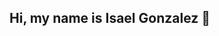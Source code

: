 ## Hi, my name is Isael Gonzalez 👋

<!--
**IsaelGonzalez/IsaelGonzalez** is a ✨ _special_ ✨ repository because its `README.md` (this file) appears on your GitHub profile.

#about me
- I'm a web developer


Here are some ideas to get you started:

- 🔭 I’m currently working on ...
- 🌱 I’m currently learning ...
- 👯 I’m looking to collaborate on ...
- 🤔 I’m looking for help with ...
- 💬 Ask me about ...
- 📫 How to reach me: ...
- 😄 Pronouns: ...
- ⚡ Fun fact: ...
-->

